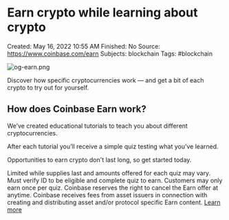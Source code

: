 # Earn crypto while learning about crypto

Created: May 16, 2022 10:55 AM
Finished: No
Source: https://www.coinbase.com/earn
Subjects: blockchain
Tags: #blockchain

![og-earn.png](Earn%20crypto%20while%20learning%20about%20crypto%20cb9167a0d5a94801a946764557dd0407/og-earn.png)

Discover how specific cryptocurrencies work — and get a bit of each crypto to try out for yourself.

## How does Coinbase Earn work?

We’ve created educational tutorials to teach you about different cryptocurrencies.

After each tutorial you’ll receive a simple quiz testing what you’ve learned.

Opportunities to earn crypto don't last long, so get started today.

Limited while supplies last and amounts offered for each quiz may vary. Must verify ID to be eligible and complete quiz to earn. Customers may only earn once per quiz. Coinbase reserves the right to cancel the Earn offer at anytime. Coinbase receives fees from asset issuers in connection with creating and distributing asset and/or protocol specific Earn content. [Learn more](https://help.coinbase.com/en/coinbase/getting-started/getting-started-with-coinbase/coinbase-earn-faq-and-terms)